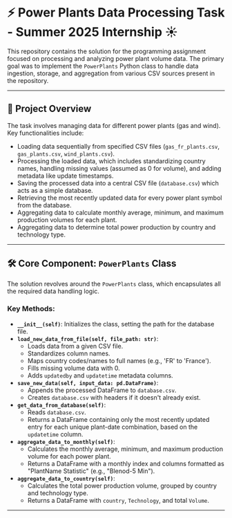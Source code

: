 # ⚡ Power Plants Data Processing Task - Summer 2025 Internship ☀️

This repository contains the solution for the programming assignment focused on processing and analyzing power plant volume data. The primary goal was to implement the `PowerPlants` Python class to handle data ingestion, storage, and aggregation from various CSV sources present in the repository.

---
## 📝 Project Overview

The task involves managing data for different power plants (gas and wind). Key functionalities include:
* Loading data sequentially from specified CSV files (`gas_fr_plants.csv`, `gas_plants.csv`, `wind_plants.csv`).
* Processing the loaded data, which includes standardizing country names, handling missing values (assumed as 0 for volume), and adding metadata like update timestamps.
* Saving the processed data into a central CSV file (`database.csv`) which acts as a simple database.
* Retrieving the most recently updated data for every power plant symbol from the database.
* Aggregating data to calculate monthly average, minimum, and maximum production volumes for each plant.
* Aggregating data to determine total power production by country and technology type.

---
## 🛠️ Core Component: `PowerPlants` Class

The solution revolves around the `PowerPlants` class, which encapsulates all the required data handling logic.

### Key Methods:
* **`__init__(self)`**: Initializes the class, setting the path for the database file.
* **`load_new_data_from_file(self, file_path: str)`**:
    * Loads data from a given CSV file.
    * Standardizes column names.
    * Maps country codes/names to full names (e.g., 'FR' to 'France').
    * Fills missing volume data with 0.
    * Adds `updatedby` and `updatetime` metadata columns.
* **`save_new_data(self, input_data: pd.DataFrame)`**:
    * Appends the processed DataFrame to `database.csv`.
    * Creates `database.csv` with headers if it doesn't already exist.
* **`get_data_from_database(self)`**:
    * Reads `database.csv`.
    * Returns a DataFrame containing only the most recently updated entry for each unique plant-date combination, based on the `updatetime` column.
* **`aggregate_data_to_monthly(self)`**:
    * Calculates the monthly average, minimum, and maximum production volume for each power plant.
    * Returns a DataFrame with a monthly index and columns formatted as "PlantName Statistic" (e.g., "Blenod-5 Min").
* **`aggregate_data_to_country(self)`**:
    * Calculates the total power production volume, grouped by country and technology type.
    * Returns a DataFrame with `country`, `Technology`, and total `Volume`.

---

